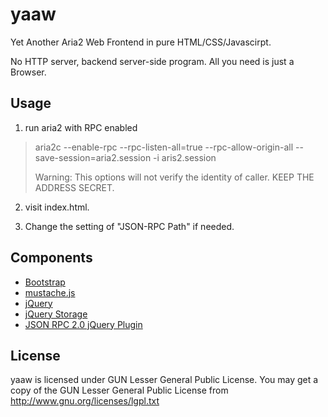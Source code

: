 yaaw
====

Yet Another Aria2 Web Frontend in pure HTML/CSS/Javascirpt.

No HTTP server, backend server-side program. All you need is just a Browser.


Usage
-----
1. run aria2 with RPC enabled
> aria2c --enable-rpc --rpc-listen-all=true  --rpc-allow-origin-all --save-session=aria2.session -i aris2.session
>
> Warning: This options will not verify the identity of caller. KEEP THE ADDRESS SECRET.

2. visit index.html.

3. Change the setting of "JSON-RPC Path" if needed.

Components
----------
+ [Bootstrap](http://twitter.github.com/bootstrap/)
+ [mustache.js](https://github.com/janl/mustache.js)
+ [jQuery](http://jquery.com/)
+ [jQuery Storage](http://archive.plugins.jquery.com/project/html5Storage)
+ [JSON RPC 2.0 jQuery Plugin](https://github.com/datagraph/jquery-jsonrpc)

License
-------
yaaw is licensed under GUN Lesser General Public License.
You may get a copy of the GUN Lesser General Public License from http://www.gnu.org/licenses/lgpl.txt


